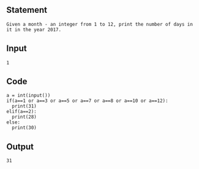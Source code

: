## Statement
```
Given a month - an integer from 1 to 12, print the number of days in it in the year 2017.

```
## Input
```
1

```
## Code
```
a = int(input())
if(a==1 or a==3 or a==5 or a==7 or a==8 or a==10 or a==12):
  print(31)
elif(a==2):
  print(28)
else:
  print(30)

```
## Output
```
31

```
